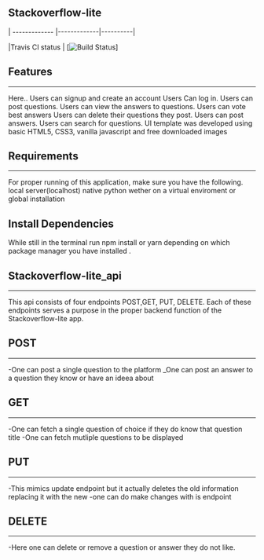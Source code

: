 ## Stackoverflow-lite

| -------------   |-------------|----------|

|Travis CI status | [![Build Status](https://travis-ci.org/Ivankivu/Stackoverflow-lite.svg?branch=travis)]
## Features
-----------
Here..
Users can signup and create an account
Users Can log in.
Users can post questions.
Users can view the answers to questions.
Users can vote best answers
Users can delete their questions they post.
Users can post answers.
Users can search for questions.
UI template was developed using basic HTML5, CSS3, vanilla javascript and free downloaded images



## Requirements
---------------
For proper running of this application, make sure you have the following.
local server(localhost)
native python wether on a virtual enviroment or global installation


## Install Dependencies
While still in the terminal run npm install or yarn depending on which package manager you have installed .

## Stackoverflow-lite_api
--------------------------

This api consists of four endpoints POST,GET, PUT, DELETE. Each of these endpoints serves a purpose in the proper backend function of the Stackoverflow-lite app.

## POST
-------
-One can post a single question to the platform
_One can post an answer to a question they know or have an ideea about

## GET
------
-One can fetch a single question of choice if they do know that question title
-One can fetch mutliple questions to be displayed

## PUT
------
-This mimics update endpoint but it actually deletes the old information replacing it with the new
-one can do make changes with is endpoint

## DELETE
---------
-Here one can delete or remove a question or answer they do not like.

